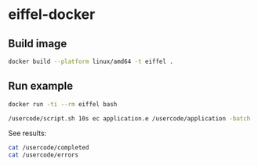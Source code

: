 # eiffel-docker
## Build image
```bash
docker build --platform linux/amd64 -t eiffel .
```

## Run example
```bash
docker run -ti --rm eiffel bash

/usercode/script.sh 10s ec application.e /usercode/application -batch
```
See results:
```bash
cat /usercode/completed
cat /usercode/errors
```